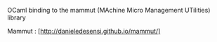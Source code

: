OCaml binding to the mammut (MAchine Micro Management UTilities) library

Mammut : [http://danieledesensi.github.io/mammut/]